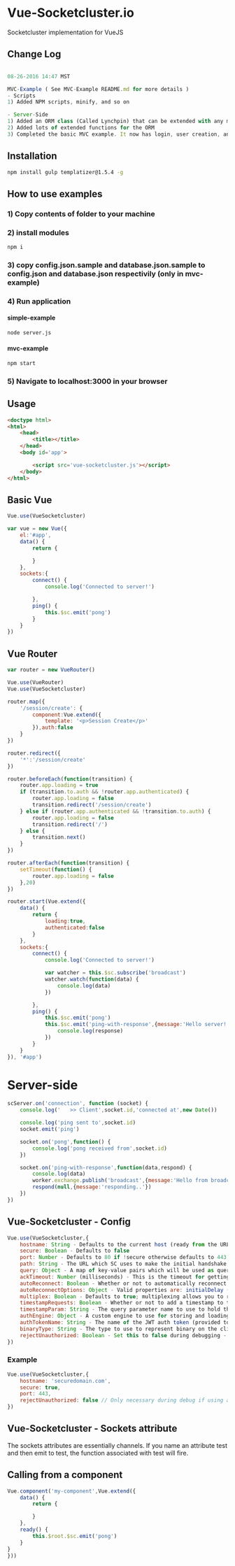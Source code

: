 # Vue-Socketcluster.io
Socketcluster implementation for VueJS

## Change Log
``` js

08-26-2016 14:47 MST

MVC-Example ( See MVC-Example README.md for more details )
- Scripts
1) Added NPM scripts, minify, and so on

- Server-Side
1) Added an ORM class (Called Lynchpin) that can be extended with any model
2) Added lots of extended functions for the ORM
3) Completed the basic MVC example. It now has login, user creation, and basic SPA.

```

## Installation
``` bash
npm install gulp templatizer@1.5.4 -g
```

## How to use examples

### 1) Copy contents of folder to your machine
### 2) install modules
``` bash
npm i
```
### 3) copy config.json.sample and database.json.sample to config.json and database.json respectivily (only in mvc-example)
### 4) Run application
#### simple-example
``` bash
node server.js
```
#### mvc-example
``` bash
npm start
```
### 5) Navigate to localhost:3000 in your browser

## Usage

``` html
<doctype html>
<html>
	<head>
		<title></title>
	</head>
	<body id='app'>

		<script src='vue-socketcluster.js'></script>
	</body>
</html>
```

## Basic Vue
``` js
Vue.use(VueSocketcluster)

var vue = new Vue({
	el:'#app',
	data() {
		return {

		}
	},
	sockets:{
		connect() {
			console.log('Connected to server!')

		},
		ping() {
			this.$sc.emit('pong')
		}
	}
})
```

## Vue Router
``` js
var router = new VueRouter()

Vue.use(VueRouter)
Vue.use(VueSocketcluster)

router.map({
    '/session/create': { 
    	component:Vue.extend({
		    template: '<p>Session Create</p>'
		}),auth:false
   	}
})

router.redirect({
	'*':'/session/create'
})

router.beforeEach(function(transition) {
	router.app.loading = true
	if (transition.to.auth && !router.app.authenticated) {
		router.app.loading = false
		transition.redirect('/session/create')
	} else if (router.app.authenticated && !transition.to.auth) {
		router.app.loading = false
		transition.redirect('/')
	} else {
		transition.next()
	}
})

router.afterEach(function(transition) {
	setTimeout(function() {
		router.app.loading = false
	},20)
})

router.start(Vue.extend({
	data() {
		return {
			loading:true,
			authenticated:false
		}
	},
	sockets:{
		connect() {
			console.log('Connected to server!')

			var watcher = this.$sc.subscribe('broadcast')
			watcher.watch(function(data) {
				console.log(data)
			})

		},
		ping() {
			this.$sc.emit('pong')
			this.$sc.emit('ping-with-response',{message:'Hello server!'},function(err,response) {
				console.log(response)
			})
		}
	}
}), '#app')
```

# Server-side
``` js
scServer.on('connection', function (socket) {
    console.log('   >> Client',socket.id,'connected at',new Date())

    console.log('ping sent to',socket.id)
    socket.emit('ping')

    socket.on('pong',function() {
        console.log('pong received from',socket.id)
    })

    socket.on('ping-with-response',function(data,respond) {
        console.log(data)
        worker.exchange.publish('broadcast',{message:'Hello from broadcast!'})
        respond(null,{message:'responding..'})
    })
})
```

## Vue-Socketcluster - Config
``` js
Vue.use(VueSocketcluster,{
	hostname: String - Defaults to the current host (ready from the URL).
	secure: Boolean - Defaults to false
	port: Number - Defaults to 80 if !secure otherwise defaults to 443.
	path: String - The URL which SC uses to make the initial handshake for the WebSocket. Defaults to '/socketcluster/'.
	query: Object - A map of key-value pairs which will be used as query parameters for the initial HTTP handshake which will initiate the WebSocket connection.
	ackTimeout: Number (milliseconds) - This is the timeout for getting a response to a SCSocket emit event (when a callback is provided).
	autoReconnect: Boolean - Whether or not to automatically reconnect the socket when it loses the connection.
	autoReconnectOptions: Object - Valid properties are: initialDelay (milliseconds), randomness (milliseconds), multiplier (decimal; default is 1.5) and maxDelay (milliseconds).
	multiplex: Boolean - Defaults to true; multiplexing allows you to reuse a socket instead of creating a second socket to the same address.
	timestampRequests: Boolean - Whether or not to add a timestamp to the WebSocket handshake request.
	timestampParam: String - The query parameter name to use to hold the timestamp.
	authEngine: Object - A custom engine to use for storing and loading JWT auth tokens on the client side.
	authTokenName: String - The name of the JWT auth token (provided to the authEngine - By default this is the localStorage variable name); defaults to 'socketCluster.authToken'.
	binaryType: String - The type to use to represent binary on the client. Defaults to 'arraybuffer'.
	rejectUnauthorized: Boolean - Set this to false during debugging - Otherwise client connection will fail when using self-signed certificates.
})
```
### Example
``` js
Vue.use(VueSocketcluster,{
	hostname: 'securedomain.com',
	secure: true,
	port: 443,
	rejectUnauthorized: false // Only necessary during debug if using a self-signed certificate
})
```

## Vue-Socketcluster - Sockets attribute
The sockets attributes are essentially channels. If you name an attribute test and then emit to test, the function associated with test will fire.

## Calling from a component
``` js
Vue.component('my-component',Vue.extend({
	data() {
		return {

		}
	},
	ready() {
		this.$root.$sc.emit('pong')
	}
}
}))
```